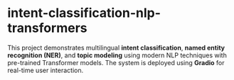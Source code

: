 # intent-classification-nlp-transformers
This project demonstrates multilingual **intent classification**, **named entity recognition (NER)**, and **topic modeling** using modern NLP techniques with pre-trained Transformer models. The system is deployed using **Gradio** for real-time user interaction.
